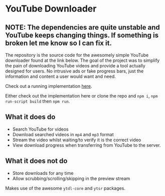 # YouTube Downloader

## NOTE: The dependencies are quite unstable and YouTube keeps changing things. If something is broken let me know so I can fix it. 

The repository is the source code for the awesomely simple YouTube downloader found at the link below. The goal of the project was to simplify the pain of downloading YouTube videos and provide a tool actually designed for users. No intrusive ads or fake progress bars, just the information and content a user would want and need.

Check out a running implementation [here](https://ytdl0.herokuapp.com/).

Either check out the implementation here or clone the repo and `npm i`, `npm run-script build` then `npm run`.

## What it does do
- Search YouTube for videos
- Download searched videos in `mp4` and `mp3` format
- Stream the video whilst waiting/to verify it is the correct video
- View download progress when transferring from YouTube to the server.

## What it does not do
- Store downloads for any time
- Allow scrubbing/scrolling/skipping in the preview stream

Makes use of the awesome `ytdl-core` and `ytsr` packages.




